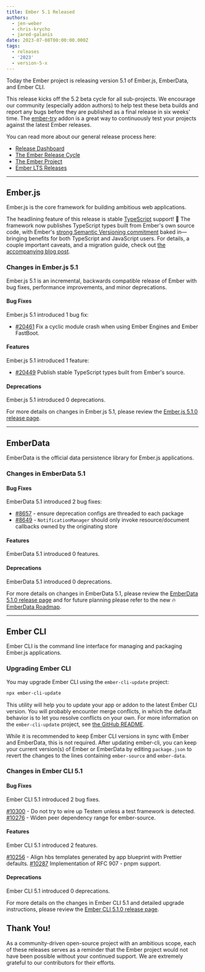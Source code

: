 ```yaml
---
title: Ember 5.1 Released
authors:
  - jen-weber
  - chris-krycho
  - jared-galanis
date: 2023-07-08T00:00:00.000Z
tags:
  - releases
  - '2023'
  - version-5-x
---
```


Today the Ember project is releasing version 5.1 of Ember.js, EmberData, and Ember CLI.

This release kicks off the 5.2 beta cycle for all sub-projects. We encourage our community (especially addon authors) to help test these beta builds and report any bugs before they are published as a final release in six weeks' time. The [ember-try](https://github.com/ember-cli/ember-try) addon is a great way to continuously test your projects against the latest Ember releases.

You can read more about our general release process here:

- [Release Dashboard](http://emberjs.com/releases/)
- [The Ember Release Cycle](https://blog.emberjs.com/new-ember-release-process/)
- [The Ember Project](https://blog.emberjs.com/ember-project-at-2-0/)
- [Ember LTS Releases](https://blog.emberjs.com/announcing-embers-first-lts/)

---

## Ember.js

Ember.js is the core framework for building ambitious web applications.

The headlining feature of this release is stable [TypeScript](https://www.typescriptlang.org) support! 🎉 The framework now publishes TypeScript types built from Ember's own source code, with Ember's [strong Semantic Versioning commitment](https://emberjs.com/releases/) baked in—bringing benefits for both TypeScript and JavaScript users. For details, a couple important caveats, and a migration guide, check out [the accompanying blog post][stable-ember-types].

[stable-ember-types]: https://blog.emberjs.com/stable-typescript-types-in-ember-5-1

### Changes in Ember.js 5.1

Ember.js 5.1 is an incremental, backwards compatible release of Ember with bug fixes, performance improvements, and minor deprecations.

#### Bug Fixes

Ember.js 5.1 introduced 1 bug fix:

- [#20461](https://github.com/emberjs/ember.js/pull/20461) Fix a cyclic module crash when using Ember Engines and Ember FastBoot.

#### Features

Ember.js 5.1 introduced 1 feature:

- [#20449](https://github.com/emberjs/ember.js/pull/20449) Publish stable TypeScript types built from Ember's source.

#### Deprecations

Ember.js 5.1 introduced 0 deprecations.

For more details on changes in Ember.js 5.1, please review the [Ember.js 5.1.0 release page](https://github.com/emberjs/ember.js/releases/tag/v5.1.0).

---

## EmberData

EmberData is the official data persistence library for Ember.js applications.

### Changes in EmberData 5.1

#### Bug Fixes

EmberData 5.1 introduced 2 bug fixes:

- [#8657](https://github.com/emberjs/data/pull/8657) - ensure deprecation configs are threaded to each package
- [#8649](https://github.com/emberjs/data/pull/8649) - `NotificationManager` should only invoke resource/document callbacks owned by the originating store

#### Features

EmberData 5.1 introduced 0 features.

#### Deprecations

EmberData 5.1 introduced 0 deprecations.

For more details on changes in EmberData 5.1, please review the
[EmberData 5.1.0 release page](https://github.com/emberjs/data/releases/tag/v5.1.0) and for future planning please refer to the new 🔥 [EmberData Roadmap](https://github.com/emberjs/data/blob/main/ROADMAP.md).

---

## Ember CLI

Ember CLI is the command line interface for managing and packaging Ember.js applications.

### Upgrading Ember CLI

You may upgrade Ember CLI using the `ember-cli-update` project:

```bash
npx ember-cli-update
```

This utility will help you to update your app or addon to the latest Ember CLI version. You will probably encounter merge conflicts, in which the default behavior is to let you resolve conflicts on your own. For more information on the `ember-cli-update` project, see [the GitHub README](https://github.com/ember-cli/ember-cli-update).

While it is recommended to keep Ember CLI versions in sync with Ember and EmberData, this is not required. After updating ember-cli, you can keep your current version(s) of Ember or EmberData by editing `package.json` to revert the changes to the lines containing `ember-source` and `ember-data`.

### Changes in Ember CLI 5.1

#### Bug Fixes

Ember CLI 5.1 introduced 2 bug fixes.

[#10300](https://github.com/ember-cli/ember-cli/pull/10300) - Do not try to wire up Testem unless a test framework is detected.
[#10276](https://github.com/ember-cli/ember-cli/pull/10256) - Widen peer dependency range for ember-source.

#### Features

Ember CLI 5.1 introduced 2 features.

[#10256](https://github.com/ember-cli/ember-cli/pull/10256) - Align hbs templates generated by app blueprint with Prettier defaults.
[#10287](https://github.com/ember-cli/ember-cli/pull/10287) Implementation of RFC 907 - pnpm support.

#### Deprecations

Ember CLI 5.1 introduced 0 deprecations.

For more details on the changes in Ember CLI 5.1 and detailed upgrade
instructions, please review the [Ember CLI 5.1.0 release page](https://github.com/ember-cli/ember-cli/releases/tag/v5.1.0).

## Thank You!

As a community-driven open-source project with an ambitious scope, each of these releases serves as a reminder that the Ember project would not have been possible without your continued support. We are extremely grateful to our contributors for their efforts.

